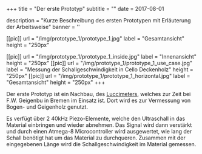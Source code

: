 +++
title = "Der erste Prototyp"
subtitle = ""
date = 2017-08-01

description = "Kurze Beschreibung des ersten Prototypen mit Erläuterung der Arbeitsweise"
banner = ''

[[pic]]
  url = "/img/prototype_1/prototype_1.jpg"
  label = "Gesamtansicht"
  height = "250px"

[[pic]]
  url = "/img/prototype_1/prototype_1_inside.jpg"
  label = "Innenansicht"
  height = "250px"
[[pic]]
  url = "/img/prototype_1/prototype_1_use_case.jpg"
  label = "Messung der Schallgeschwindigkeit in Cello Deckenholz"
  height = "250px"
[[pic]]
  url = "/img/prototype_1/prototype_1_horizontal.jpg"
  label = "Gesamtansicht"
  height = "250px"
+++

Der erste Prototyp ist ein Nachbau, des [Luccimeters](https://www.lucchimeter.com/), welches zur Zeit 
bei F.W. Geigenbu in Bremen im Einsatz ist. Dort  wird es zur Vermessung von Bogen- und Geigenholz genutzt. 


Es verfügt über 2 40kHz Piezo-Elemente, welche den Ultraschall in das Material einbringen und wieder abnehmen. Das Signal wird dann verstärkt und
durch einen Atmega-8 Microcontroller wird ausgewertet, wie lang der Schall benötigt hat um das Material zu durchqueren.
Zusammen mit der eingegebenen Länge wird die Schallgeschwindigkeit im Material gemessen. 